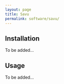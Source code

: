 ```yaml
---
layout: page
title: Savu
permalink: software/savu/
---
```


## Installation

To be added...

## Usage

To be added...
